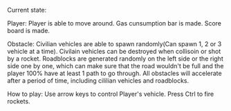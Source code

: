 Current state:

Player:
Player is able to move around.
Gas cunsumption bar is made.
Score board is made.

Obstacle:
Civilian vehicles are able to spawn randomly(Can spawn 1, 2 or 3 vehicle at a time).
Civilain vehicles can be destroyed when collisoin or shot by a rocket.
Roadblocks are generated randomly on the left side or the right side one by one, which can make sure that the road wouldn't be full and the player 100% have at least 1 path to go through.
All obstacles will accelerate after a period of time, including cililian vehicles and roadblocks.




How to play:
Use arrow keys to control Player's vehicle.
Press Ctrl to fire rockets.


